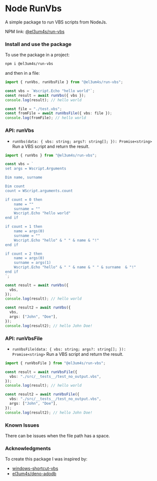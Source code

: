 # Node RunVbs

A simple package to run VBS scripts from NodeJs.

NPM link: [@el3um4s/run-vbs](https://www.npmjs.com/package/@el3um4s/run-vbs)

### Install and use the package

To use the package in a project:

```bash
npm i @el3um4s/run-vbs
```

and then in a file:

```ts
import { runVbs, runVbsFile } from "@el3um4s/run-vbs";

const vbs = `Wscript.Echo "hello world"`;
const result = await runVbs({ vbs });
console.log(result); // hello world

const file = "./test.vbs";
const fromFile = await runVbsFile({ vbs: file });
console.log(fromFile); // hello world
```

### API: runVbs

- `runVbs(data: { vbs: string; args?: string[]; }): Promise<string>` Run a VBS script and return the result.

```ts
import { runVbs } from "@el3um4s/run-vbs";

const vbs = `
set args = Wscript.Arguments

Dim name, surname

Dim count
count = WScript.arguments.count

if count = 0 then
    name = ""
    surname = ""
    Wscript.Echo "hello world"
end if

if count = 1 then
    name = args(0)
    surname = ""
    Wscript.Echo "hello" & " " & name & "!"
end if

if count = 2 then
    name = args(0)
    surname = args(1)
    Wscript.Echo "hello" & " " & name & " " & surname  & "!"
end if
`;

const result = await runVbs({
  vbs,
});
console.log(result); // hello world

const result2 = await runVbs({
  vbs,
  args: ["John", "Doe"],
});
console.log(result2); // hello John Doe!
```

### API: runVbsFile

- `runVbsFile(data: { vbs: string; args?: string[]; }): Promise<string>` Run a VBS script and return the result.

```ts
import { runVbsFile } from "@el3um4s/run-vbs";

const result = await runVbsFile({
  vbs: "./src/__tests__/test_no_output.vbs",
});
console.log(result); // hello world

const result2 = await runVbsFile({
  vbs: "./src/__tests__/test_no_output.vbs",
  args: ["John", "Doe"],
});
console.log(result2); // hello John Doe!
```

### Known Issues

There can be issues when the file path has a space.

### Acknowledgments

To create this package I was inspired by:

- [windows-shortcut-vbs](https://www.npmjs.com/package/windows-shortcut-vbs)
- [el3um4s/deno-adodb](https://github.com/el3um4s/deno-adodb)
